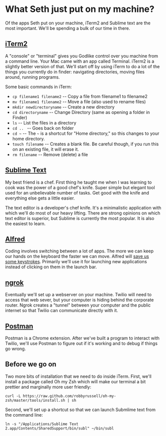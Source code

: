 # What Seth just put on my machine? 

Of the apps Seth put on your machine, iTerm2 and Sublime text are the most important. We'll be spending a bulk of our time in there. 

## [iTerm2](http://iterm2.com/)
A "console" or "terminal" gives you Godlike control over you machine from a command line. Your Mac came with an app called Terminal. iTerm2 is a slightly better version of that. We'll start off by using iTerm to do a lot of the things you currently do in finder: navigating directories, moving files around, running programs. 

Some basic commands in iTerm: 
* ```cp filename1 filename2``` -- Copy a file from filename1 to filename2
* ```mv filename1 filename2``` -- Move a file (also used to rename files) 
* ```mkdir newdirectoryname``` -- Create a new directory
* ```cd directoryname``` -- Change Directory (same as opening a folder in Finder) 
* ```ls``` -- List the files in a directory 
* ```cd .. ``` -- Goes back on folder 
* ```cd ~``` -- The ```~``` is a shortcut for "Home directory," so this changes to your home directory. 
* ```touch filename``` --  Creates a blank file. Be careful though, if you run this on an existing file, it will erase it.
* ```rm filename``` -- Remove (delete) a file

## [Sublime Text](http://www.sublimetext.com/3)

My best friend is a chef. First thing he taught me when I was learning to cook was the power of a good chef's knife. Super simple but elegant tool used for an unbelievable number of tasks. Get good with the knife and everything else gets a little easier. 

The text editor is a developer's chef knife. It's a minimalistic application with which we'll do most of our heavy lifting. There are strong opinions on which text editor is superior, but Sublime is currently the most popular. It is also the easiest to learn. 

## [Alfred](http://support.alfredapp.com/)

Coding involves switching between a lot of apps. The more we can keep our hands on the keyboard the faster we can move. Alfred will [save us some keystrokes](http://support.alfredapp.com/cheatsheet). Primarily we'll use it for launching new applications instead of clicking on them in the launch bar. 

## [ngrok](http://ngrok.com)

Eventually we'll set up a webserver on your machine. Twilio will need to access that web sever, but your computer is hiding behind the corporate router. Ngrok creates a "tunnel" between your computer and the public internet so that Twilio can communicate directly with it. 

## [Postman](https://chrome.google.com/webstore/detail/postman-rest-client/fdmmgilgnpjigdojojpjoooidkmcomcm?hl=en)

Postman is a Chrome extension. After we've built a program to interact with Twilio, we'll use Postman to figure out if it's working and to debug if things go wrong. 

## Before we go on

Two more bits of installation that we need to do inside iTerm. First, we'll install a package called Oh my Zsh which will make our terminal a bit prettier and marginally more user friendly: 

```
curl -L https://raw.github.com/robbyrussell/oh-my-zsh/master/tools/install.sh | sh
```

Second, we'll set up a shortcut so that we can launch Submlime text from the command line:

```
ln -s "/Applications/Sublime Text 2.app/Contents/SharedSupport/bin/subl" ~/bin/subl
```

